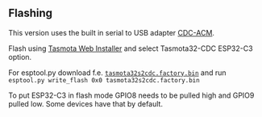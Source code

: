 ## Flashing 

This version uses the built in serial to USB adapter [CDC-ACM](https://docs.espressif.com/projects/esp-idf/en/v4.4/esp32s2/api-reference/peripherals/usb_device.html#usb-device-driver). 

Flash using [Tasmota Web Installer](https://tasmota.github.io/install/) and select Tasmota32-CDC ESP32-C3 option.

For esptool.py download f.e. [`tasmota32s2cdc.factory.bin`](http://ota.tasmota.com/tasmota32/release/tasmota32s2cdc.factory.bin) and run `esptool.py write_flash 0x0 tasmota32s2cdc.factory.bin`

To put ESP32-C3 in flash mode GPIO8 needs to be pulled high and GPIO9 pulled low. Some devices have that by default.
